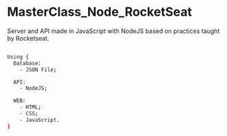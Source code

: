 # MasterClass_Node_RocketSeat
Server and API made in JavaScript with NodeJS based on practices taught by Rocketseat. 

```bash

Using {
  Database:
    - JSON File;

  API:
    - NodeJS;

  WEB:
    - HTML;
    - CSS;
    - JavaScript.
}
```
